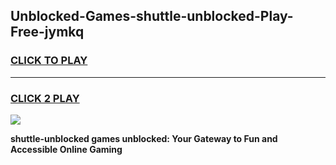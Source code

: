 
## Unblocked-Games-shuttle-unblocked-Play-Free-jymkq
<h3>
<a href="https://premium76.site?title=shuttle-unblocked&ref=23A">CLICK TO PLAY</a></h3>
<hr>

<h3>
<a href="https://premium76.site?title=shuttle-unblocked&ref=23A">CLICK 2 PLAY</a>
  
</h3>

<a href="https://premium76.site?title=shuttle-unblocked&ref=23A"><img src="https://clearcache.store/games.png"></a>


**shuttle-unblocked games unblocked: Your Gateway to Fun and Accessible Online Gaming**
